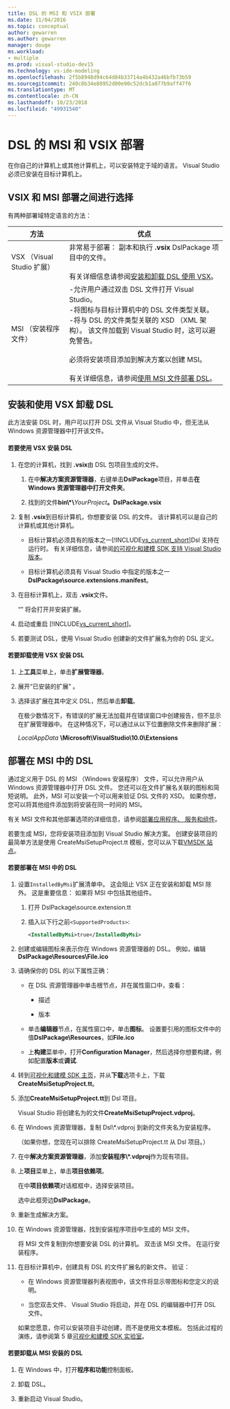 ```yaml
---
title: DSL 的 MSI 和 VSIX 部署
ms.date: 11/04/2016
ms.topic: conceptual
author: gewarren
ms.author: gewarren
manager: douge
ms.workload:
- multiple
ms.prod: visual-studio-dev15
ms.technology: vs-ide-modeling
ms.openlocfilehash: 2f5b8948d94c64d84b33714a4b432a46bfb73b59
ms.sourcegitcommit: 240c8b34e80952d00e90c52dcb1a077b9aff47f6
ms.translationtype: MT
ms.contentlocale: zh-CN
ms.lasthandoff: 10/23/2018
ms.locfileid: "49931540"
---
```

# <a name="msi-and-vsix-deployment-of-a-dsl"></a>DSL 的 MSI 和 VSIX 部署
在你自己的计算机上或其他计算机上，可以安装特定于域的语言。 Visual Studio 必须已安装在目标计算机上。

## <a name="which"></a> VSIX 和 MSI 部署之间进行选择
 有两种部署域特定语言的方法：

|方法|优点|
|-|-|
|VSX （Visual Studio 扩展）|非常易于部署： 副本和执行 **.vsix** DslPackage 项目中的文件。<br /><br /> 有关详细信息请参阅[安装和卸载 DSL 使用 VSX](#Installing)。|
|MSI （安装程序文件）|-允许用户通过双击 DSL 文件打开 Visual Studio。<br />-将图标与目标计算机中的 DSL 文件类型关联。<br />-将与 DSL 的文件类型关联的 XSD （XML 架构）。 该文件加载到 Visual Studio 时，这可以避免警告。<br /><br /> 必须将安装项目添加到解决方案以创建 MSI。<br /><br /> 有关详细信息，请参阅[使用 MSI 文件部署 DSL](#msi)。|

## <a name="Installing"></a> 安装和使用 VSX 卸载 DSL
 此方法安装 DSL 时，用户可以打开 DSL 文件从 Visual Studio 中，但无法从 Windows 资源管理器中打开该文件。

#### <a name="to-install-a-dsl-by-using-the-vsx"></a>若要使用 VSX 安装 DSL

1. 在您的计算机，找到 **.vsix**由 DSL 包项目生成的文件。

   1.  在中**解决方案资源管理器**，右键单击**DslPackage**项目，并单击**在 Windows 资源管理器中打开文件夹**。

   2.  找到的文件**bin\\\*\\**_YourProject_**。DslPackage.vsix**

2. 复制 **.vsix**到目标计算机，你想要安装 DSL 的文件。 该计算机可以是自己的计算机或其他计算机。

   - 目标计算机必须具有的版本之一[!INCLUDE[vs_current_short](../code-quality/includes/vs_current_short_md.md)]Dsl 支持在运行时。 有关详细信息，请参阅[的可视化和建模 SDK 支持 Visual Studio 版本](../modeling/supported-visual-studio-editions-for-visualization-amp-modeling-sdk.md)。

   - 目标计算机必须具有 Visual Studio 中指定的版本之一**DslPackage\source.extensions.manifest**。

3. 在目标计算机上，双击 **.vsix**文件。

    “” 将会打开并安装扩展。

4. 启动或重启 [!INCLUDE[vs_current_short](../code-quality/includes/vs_current_short_md.md)]。

5. 若要测试 DSL，使用 Visual Studio 创建新的文件扩展名为你的 DSL 定义。

#### <a name="to-uninstall-a-dsl-that-was-installed-by-using-vsx"></a>若要卸载使用 VSX 安装 DSL

1. 上**工具**菜单上，单击**扩展管理器**。

2. 展开“已安装的扩展” 。

3. 选择该扩展在其中定义 DSL，然后单击**卸载**。

   在极少数情况下，有错误的扩展无法加载并在错误窗口中创建报告，但不显示在扩展管理器中。 在这种情况下，可以通过从以下位置删除文件来删除扩展：

   *LocalAppData* **\Microsoft\VisualStudio\10.0\Extensions**

## <a name="msi"></a> 部署在 MSI 中的 DSL
 通过定义用于 DSL 的 MSI （Windows 安装程序） 文件，可以允许用户从 Windows 资源管理器中打开 DSL 文件。 您还可以在文件扩展名关联的图标和简短说明。 此外，MSI 可以安装一个可以用来验证 DSL 文件的 XSD。 如果你想，您可以将其他组件添加到将安装在同一时间的 MSI。

 有关 MSI 文件和其他部署选项的详细信息，请参阅[部署应用程序、 服务和组件](../deployment/deploying-applications-services-and-components.md)。

 若要生成 MSI，您将安装项目添加到 Visual Studio 解决方案。 创建安装项目的最简单方法是使用 CreateMsiSetupProject.tt 模板，您可以从下载[VMSDK 站点](http://go.microsoft.com/fwlink/?LinkID=186128)。

#### <a name="to-deploy-a-dsl-in-an-msi"></a>若要部署在 MSI 中的 DSL

1. 设置`InstalledByMsi`扩展清单中。 这会阻止 VSX 正在安装和卸载 MSI 除外。 这是重要信息： 如果将 MSI 中包括其他组件。

   1.  打开 DslPackage\source.extension.tt

   2.  插入以下行之前`<SupportedProducts>`:

       ```xml
       <InstalledByMsi>true</InstalledByMsi>
       ```

2. 创建或编辑图标来表示你在 Windows 资源管理器的 DSL。 例如，编辑**DslPackage\Resources\File.ico**

3. 请确保你的 DSL 的以下属性正确：

   -   在 DSL 资源管理器中单击根节点，并在属性窗口中，查看：

       -   描述

       -   版本

   -   单击**编辑器**节点，在属性窗口中，单击**图标**。 设置要引用的图标文件中的值**DslPackage\Resources**，如**File.ico**

   -   上**构建**菜单中，打开**Configuration Manager**，然后选择你想要构建，例如配置**版本**或**调试**.

4. 转到[可视化和建模 SDK 主页](http://go.microsoft.com/fwlink/?LinkID=186128)，并从**下载**选项卡上，下载**CreateMsiSetupProject.tt**。

5. 添加**CreateMsiSetupProject.tt**到 Dsl 项目。

    Visual Studio 将创建名为的文件**CreateMsiSetupProject.vdproj**。

6. 在 Windows 资源管理器，复制 Dsl\\\*.vdproj 到新的文件夹名为安装程序。

    （如果你想，您现在可以排除 CreateMsiSetupProject.tt 从 Dsl 项目。）

7. 在中**解决方案资源管理器**，添加**安装程序\\\*.vdproj**作为现有项目。

8. 上**项目**菜单上，单击**项目依赖项**。

    在中**项目依赖项**对话框框中，选择安装项目。

    选中此框旁边**DslPackage**。

9. 重新生成解决方案。

10. 在 Windows 资源管理器，找到安装程序项目中生成的 MSI 文件。

     将 MSI 文件复制到你想要安装 DSL 的计算机。 双击该 MSI 文件。 在运行安装程序。

11. 在目标计算机中，创建具有 DSL 的文件扩展名的新文件。 验证：

    -   在 Windows 资源管理器列表视图中，该文件将显示带图标和您定义的说明。

    -   当您双击文件、 Visual Studio 将启动，并在 DSL 的编辑器中打开 DSL 文件。

    如果您愿意，你可以安装项目手动创建，而不是使用文本模板。 包括此过程的演练，请参阅第 5 章[可视化和建模 SDK 实验室](http://go.microsoft.com/fwlink/?LinkId=208878)。

#### <a name="to-uninstall-a-dsl-that-was-installed-from-an-msi"></a>若要卸载从 MSI 安装的 DSL

1.  在 Windows 中，打开**程序和功能**控制面板。

2.  卸载 DSL。

3.  重新启动 Visual Studio。